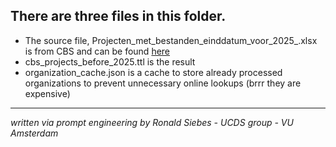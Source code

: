 ## There are three files in this folder.
 - The source file, Projecten_met_bestanden_einddatum_voor_2025_.xlsx is from CBS and can be found [here](https://www.cbs.nl/-/media/cbs-op-maat/zelf-onderzoek-doen/projecten_met_bestanden_einddatum_voor_2025_.xlsx)
 - cbs_projects_before_2025.ttl is the result
 - organization_cache.json is a cache to store already processed organizations to prevent unnecessary online lookups (brrr they are expensive)


---
*written via prompt engineering by Ronald Siebes - UCDS group - VU Amsterdam*

